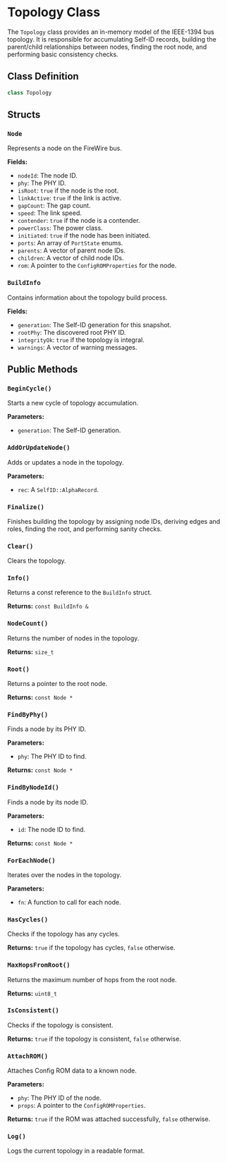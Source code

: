 # Topology Class

The `Topology` class provides an in-memory model of the IEEE-1394 bus topology. It is responsible for accumulating Self-ID records, building the parent/child relationships between nodes, finding the root node, and performing basic consistency checks.

## Class Definition

```cpp
class Topology
```

## Structs

### `Node`

Represents a node on the FireWire bus.

**Fields:**

*   `nodeId`: The node ID.
*   `phy`: The PHY ID.
*   `isRoot`: `true` if the node is the root.
*   `linkActive`: `true` if the link is active.
*   `gapCount`: The gap count.
*   `speed`: The link speed.
*   `contender`: `true` if the node is a contender.
*   `powerClass`: The power class.
*   `initiated`: `true` if the node has been initiated.
*   `ports`: An array of `PortState` enums.
*   `parents`: A vector of parent node IDs.
*   `children`: A vector of child node IDs.
*   `rom`: A pointer to the `ConfigROMProperties` for the node.

### `BuildInfo`

Contains information about the topology build process.

**Fields:**

*   `generation`: The Self-ID generation for this snapshot.
*   `rootPhy`: The discovered root PHY ID.
*   `integrityOk`: `true` if the topology is integral.
*   `warnings`: A vector of warning messages.

## Public Methods

### `BeginCycle()`

Starts a new cycle of topology accumulation.

**Parameters:**

*   `generation`: The Self-ID generation.

### `AddOrUpdateNode()`

Adds or updates a node in the topology.

**Parameters:**

*   `rec`: A `SelfID::AlphaRecord`.

### `Finalize()`

Finishes building the topology by assigning node IDs, deriving edges and roles, finding the root, and performing sanity checks.

### `Clear()`

Clears the topology.

### `Info()`

Returns a const reference to the `BuildInfo` struct.

**Returns:** `const BuildInfo &`

### `NodeCount()`

Returns the number of nodes in the topology.

**Returns:** `size_t`

### `Root()`

Returns a pointer to the root node.

**Returns:** `const Node *`

### `FindByPhy()`

Finds a node by its PHY ID.

**Parameters:**

*   `phy`: The PHY ID to find.

**Returns:** `const Node *`

### `FindByNodeId()`

Finds a node by its node ID.

**Parameters:**

*   `id`: The node ID to find.

**Returns:** `const Node *`

### `ForEachNode()`

Iterates over the nodes in the topology.

**Parameters:**

*   `fn`: A function to call for each node.

### `HasCycles()`

Checks if the topology has any cycles.

**Returns:** `true` if the topology has cycles, `false` otherwise.

### `MaxHopsFromRoot()`

Returns the maximum number of hops from the root node.

**Returns:** `uint8_t`

### `IsConsistent()`

Checks if the topology is consistent.

**Returns:** `true` if the topology is consistent, `false` otherwise.

### `AttachROM()`

Attaches Config ROM data to a known node.

**Parameters:**

*   `phy`: The PHY ID of the node.
*   `props`: A pointer to the `ConfigROMProperties`.

**Returns:** `true` if the ROM was attached successfully, `false` otherwise.

### `Log()`

Logs the current topology in a readable format.
